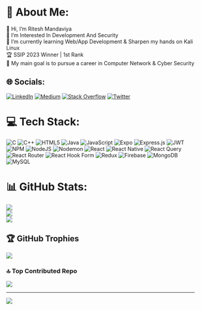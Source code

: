 # 💫 About Me:
👋 Hi, I’m Ritesh Mandaviya <br>👀 I’m Interested In Development And Security <br>🌱 I’m currently learning Web/App Development & Sharpen my hands on Kali Linux<br>🏆 SSIP 2023 Winner | 1st Rank<br>🎯 My main goal is to pursue a career in Computer Network & Cyber Security


## 🌐 Socials:
[![LinkedIn](https://img.shields.io/badge/LinkedIn-%230077B5.svg?logo=linkedin&logoColor=white)](https://linkedin.com/in/ritesh-mandaviya-062004abc) [![Medium](https://img.shields.io/badge/Medium-12100E?logo=medium&logoColor=white)](https://medium.com/@Ritesh0604) [![Stack Overflow](https://img.shields.io/badge/-Stackoverflow-FE7A16?logo=stack-overflow&logoColor=white)](https://stackoverflow.com/users/20503351) [![Twitter](https://img.shields.io/badge/Twitter-%231DA1F2.svg?logo=Twitter&logoColor=white)](https://twitter.com/Ritesh0631) 

# 💻 Tech Stack:
![C](https://img.shields.io/badge/c-%2300599C.svg?style=flat&logo=c&logoColor=white) ![C++](https://img.shields.io/badge/c++-%2300599C.svg?style=flat&logo=c%2B%2B&logoColor=white) ![HTML5](https://img.shields.io/badge/html5-%23E34F26.svg?style=flat&logo=html5&logoColor=white) ![Java](https://img.shields.io/badge/java-%23ED8B00.svg?style=flat&logo=openjdk&logoColor=white) ![JavaScript](https://img.shields.io/badge/javascript-%23323330.svg?style=flat&logo=javascript&logoColor=%23F7DF1E) ![Expo](https://img.shields.io/badge/expo-1C1E24?style=flat&logo=expo&logoColor=#D04A37) ![Express.js](https://img.shields.io/badge/express.js-%23404d59.svg?style=flat&logo=express&logoColor=%2361DAFB) ![JWT](https://img.shields.io/badge/JWT-black?style=flat&logo=JSON%20web%20tokens) ![NPM](https://img.shields.io/badge/NPM-%23CB3837.svg?style=flat&logo=npm&logoColor=white) ![NodeJS](https://img.shields.io/badge/node.js-6DA55F?style=flat&logo=node.js&logoColor=white) ![Nodemon](https://img.shields.io/badge/NODEMON-%23323330.svg?style=flat&logo=nodemon&logoColor=%BBDEAD) ![React](https://img.shields.io/badge/react-%2320232a.svg?style=flat&logo=react&logoColor=%2361DAFB) ![React Native](https://img.shields.io/badge/react_native-%2320232a.svg?style=flat&logo=react&logoColor=%2361DAFB) ![React Query](https://img.shields.io/badge/-React%20Query-FF4154?style=flat&logo=react%20query&logoColor=white) ![React Router](https://img.shields.io/badge/React_Router-CA4245?style=flat&logo=react-router&logoColor=white) ![React Hook Form](https://img.shields.io/badge/React%20Hook%20Form-%23EC5990.svg?style=flat&logo=reacthookform&logoColor=white) ![Redux](https://img.shields.io/badge/redux-%23593d88.svg?style=flat&logo=redux&logoColor=white) ![Firebase](https://img.shields.io/badge/Firebase-039BE5?style=flat&logo=Firebase&logoColor=white) ![MongoDB](https://img.shields.io/badge/MongoDB-%234ea94b.svg?style=flat&logo=mongodb&logoColor=white) ![MySQL](https://img.shields.io/badge/mysql-%2300000f.svg?style=flat&logo=mysql&logoColor=white)
# 📊 GitHub Stats:
![](https://github-readme-stats.vercel.app/api?username=Ritesh0604&theme=dark&hide_border=false&include_all_commits=true&count_private=true)<br/>
![](https://github-readme-streak-stats.herokuapp.com/?user=Ritesh0604&theme=dark&hide_border=false)<br/>
![](https://github-readme-stats.vercel.app/api/top-langs/?username=Ritesh0604&theme=dark&hide_border=false&include_all_commits=true&count_private=true&layout=compact)

## 🏆 GitHub Trophies
![](https://github-profile-trophy.vercel.app/?username=Ritesh0604&theme=monokai&no-frame=false&no-bg=true&margin-w=4)

### 🔝 Top Contributed Repo
![](https://github-contributor-stats.vercel.app/api?username=Ritesh0604&limit=5&theme=dark&combine_all_yearly_contributions=true)

---
[![](https://visitcount.itsvg.in/api?id=Ritesh0604&icon=5&color=12)](https://visitcount.itsvg.in)

<!-- Proudly created with GPRM ( https://gprm.itsvg.in ) -->
